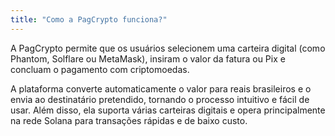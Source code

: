 ```yaml
---
title: "Como a PagCrypto funciona?"
---
```


A PagCrypto permite que os usuários selecionem uma carteira digital (como Phantom, Solflare ou MetaMask), insiram o valor da fatura ou Pix e concluam o pagamento com criptomoedas.

A plataforma converte automaticamente o valor para reais brasileiros e o envia ao destinatário pretendido, tornando o processo intuitivo e fácil de usar. Além disso, ela suporta várias carteiras digitais e opera principalmente na rede Solana para transações rápidas e de baixo custo.
